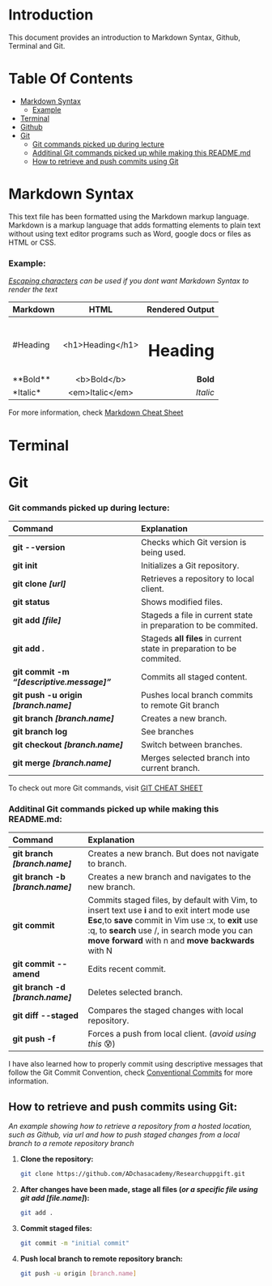 # Introduction 
This document provides an introduction to Markdown Syntax, Github, Terminal and Git.

# Table Of Contents
- [Markdown Syntax](#markdown-syntax)
    - [Example](###example)
- [Terminal](#terminal)
- [Github](#github)
- [Git](#git)
    - [Git commands picked up during lecture](###git-commands-picked-up-during-lecture)
    - [Additinal Git commands picked up while making this README.md](###additinal-git-commands-picked-up-while-making-this-README.md)
    - [How to retrieve and push commits using Git](##how-to-retrieve-and-push-commits-using-git)


# Markdown Syntax
This text file has been formatted using the Markdown markup language. Markdown is a markup language that adds formatting elements to plain text without using text editor programs such as Word, google docs or files as HTML or CSS. 


### Example:
*[Escaping characters](https://www.markdownguide.org/basic-syntax/#escaping-characters) can be used if you dont want Markdown Syntax to render the text*

| Markdown    |      HTML      |  Rendered Output |
|----------|:-------------:|------:|
| \#Heading | \<h1>Heading\</h1> |<h1>Heading</h1>|
| \*\*Bold\*\*  |    \<b>Bold\</b>   |   <b>Bold</b>|
| \*Italic\*  |    \<em>Italic\</em>   |   <em>Italic</em>|


For more information, check
[Markdown Cheat Sheet](https://www.markdownguide.org/cheat-sheet/)



# Terminal



# Git

### Git commands picked up during lecture:
| Command | Explanation |
|:---	|:---	|
| **git --version** | Checks which Git version is being used. |
| **git init** |  Initializes a Git repository.	|
| **git clone *[url]*** |  Retrieves a repository to local client.	|
| **git status** |  Shows modified files.	|
| **git add *[file]*** |  Stageds a file in current state in preparation to be commited.	|
| **git add .** |  Stageds  **all files** in current state in preparation to be commited.	|
| **git commit -m *“[descriptive.message]”*** |  Commits all staged content.|
| **git push -u origin *[branch.name]*** |  Pushes local branch commits to remote Git branch	|
| **git branch *[branch.name]*** |  Creates a new branch.	|
| **git branch log** |  See branches	|
| **git checkout *[branch.name]*** |  Switch between branches.	|
| **git merge *[branch.name]*** |  Merges selected branch into current branch.	| 

To check out more Git commands, visit [GIT CHEAT SHEET](https://education.github.com/git-cheat-sheet-education.pdf)



### Additinal Git commands picked up while making this README.md:
| Command | Explanation |
|:---	|:---	|
| **git branch *[branch.name]*** | Creates a new branch. But does not navigate to branch. |
| **git branch -b *[branch.name]*** |  Creates a new branch and navigates to the new branch.	|
| **git commit** |  Commits staged files, by default with Vim, to insert text use **i**  and to exit intert mode use **Esc**,to **save** commit in Vim use :x, to **exit** use :q, to **search** use /, in search mode you can **move forward** with n and **move backwards** with N |
| **git commit --amend** |  Edits recent commit.	|
| **git branch -d *[branch.name]*** |  Deletes selected branch.	|
| **git diff --staged** |  Compares the staged changes with local repository. |
| **git push -f** |  Forces a push from local client. (*avoid using this* :cold_sweat:)	|

I have also learned how to properly commit using descriptive messages that follow the Git Commit Convention, check [Conventional Commits](https://www.conventionalcommits.org/en/v1.0.0/) for more information. 



## How to retrieve and push commits using Git:
*An example showing how to retrieve a repository from a hosted location, such as Github, via url and how to push staged changes from a local branch to a remote repository branch*

1. **Clone the repository:**
    ```bash
    git clone https://github.com/ADchasacademy/Researchuppgift.git
    ```
2. **After changes have been made, stage all files (*or a specific file using git add [file.name]*):**
    ```bash
    git add .
    ```
3. **Commit staged files:**
    ```bash
    git commit -m "initial commit" 
    ```
 4. **Push local branch to remote repository branch:**
    ```bash
    git push -u origin [branch.name]
    ```



